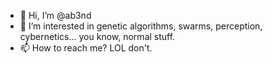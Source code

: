 - 👋 Hi, I’m @ab3nd
- 👀 I’m interested in genetic algorithms, swarms, perception, cybernetics... you know, normal stuff. 
- 📫 How to reach me? LOL don't.

<!---
ab3nd/ab3nd is a ✨ special ✨ repository because its `README.md` (this file) appears on your GitHub profile.
You can click the Preview link to take a look at your changes.
--->
